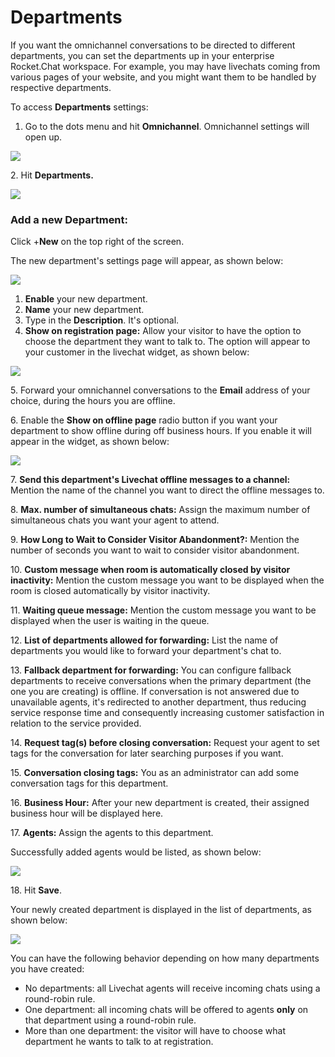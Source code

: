 # Departments

If you want the omnichannel conversations to be directed to different departments, you can set the departments up in your enterprise Rocket.Chat workspace. For example, you may have livechats coming from various pages of your website, and you might want them to be handled by respective departments.

To access **Departments** settings:

1. Go to the dots menu and hit **Omnichannel**. Omnichannel settings will open up.

![](<../../.gitbook/assets/2022-01-01\_14-31-40 (1).png>)

2\. Hit **Departments.**

![](../../.gitbook/assets/2022-01-01\_14-46-42.png)

### **Add a new Department**:

Click +**New** on the top right of the screen.

The new department's settings page will appear, as shown below:

![](../../.gitbook/assets/2022-01-01\_15-46-46.png)

1. **Enable** your new department.
2. **Name** your new department.
3. Type in the **Description**. It's optional.
4. **Show on registration page:** Allow your visitor to have the option to choose the department they want to talk to. The option will appear to your customer in the livechat widget, as shown below:

![](<../../.gitbook/assets/8 (1).png>)

5\. Forward your omnichannel conversations to the **Email** address of your choice, during the hours you are offline.

6\. Enable the **Show on offline page** radio button if you want your department to show offline during off business hours. If you enable it will appear in the widget, as shown below:

![](<../../.gitbook/assets/11 (1).png>)

7\. **Send this department's Livechat offline messages to a channel:** Mention the name of the channel you want to direct the offline messages to.

8\. **Max. number of simultaneous chats:** Assign the maximum number of simultaneous chats you want your agent to attend.

9\. **How Long to Wait to Consider Visitor Abandonment?:** Mention the number of seconds you want to wait to consider visitor abandonment.

10\. **Custom message when room is automatically closed by visitor inactivity:** Mention the custom message you want to be displayed when the room is closed automatically by visitor inactivity.

11\. **Waiting queue message:** Mention the custom message you want to be displayed when the user is waiting in the queue.

12\. **List of departments allowed for forwarding:** List the name of departments you would like to forward your department's chat to.

13\. **Fallback department for forwarding:** You can configure fallback departments to receive conversations when the primary department (the one you are creating) is offline. If conversation is not answered due to unavailable agents, it's redirected to another department, thus reducing service response time and consequently increasing customer satisfaction in relation to the service provided.

14\. **Request tag(s) before closing conversation:** Request your agent to set tags for the conversation for later searching purposes if you want.

15\. **Conversation closing tags:** You as an administrator can add some conversation tags for this department.

16\. **Business Hour:** After your new department is created, their assigned business hour will be displayed here.

17\. **Agents:** Assign the agents to this department.

Successfully added agents would be listed, as shown below:

![](<../../.gitbook/assets/2022-01-01\_16-32-28 (1).png>)

18\. Hit **Save**.

Your newly created department is displayed in the list of departments, as shown below:

![](<../../.gitbook/assets/2022-01-01\_16-34-21 (1) (1) (1) (2) (2).png>)

You can have the following behavior depending on how many departments you have created:

* No departments: all Livechat agents will receive incoming chats using a round-robin rule.
* One department: all incoming chats will be offered to agents **only** on that department using a round-robin rule.
* More than one department: the visitor will have to choose what department he wants to talk to at registration.
